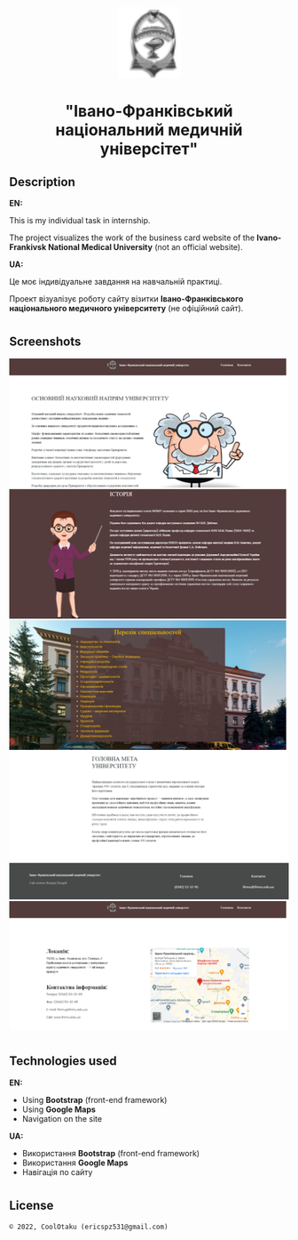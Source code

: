 <p align="center"><img height="128" src="assets/img/logo.png" /></p>
<h1 align="center">"Івано-Франківський національний медичній універсітет"</h1>

## Description
<b>EN:</b>

This is my individual task in internship.

The project visualizes the work of the business card website of the **Ivano-Frankivsk National Medical University** (not an official website).

<b>UA:</b>

Це моє індивідуальне завдання на навчальній практиці.

Проект візуалізує роботу сайту візитки **Івано-Франківського національного медичного університету** (не офіційний сайт).

#
## Screenshots
<p>
  <img src="screens/s1.png" height="20%"/>
  <img src="screens/s2.png" height="20%"/>
  <img src="screens/s3.png" height="20%"/>
  <img src="screens/s4.png" height="20%"/>
  <img src="screens/s5.png" height="20%"/>
</p>

#
## Technologies used
<b>EN:</b>
- Using **Bootstrap** (front-end framework)
- Using **Google Maps**
- Navigation on the site

<b>UA:</b>
- Використання **Bootstrap** (front-end framework)
- Використання **Google Maps**
- Навігація по сайту

#
## License
```
© 2022, CoolOtaku (ericspz531@gmail.com)
```
